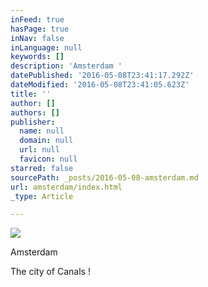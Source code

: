 ```yaml
---
inFeed: true
hasPage: true
inNav: false
inLanguage: null
keywords: []
description: 'Amsterdam '
datePublished: '2016-05-08T23:41:17.292Z'
dateModified: '2016-05-08T23:41:05.623Z'
title: ''
author: []
authors: []
publisher:
  name: null
  domain: null
  url: null
  favicon: null
starred: false
sourcePath: _posts/2016-05-08-amsterdam.md
url: amsterdam/index.html
_type: Article

---
```

![](https://the-grid-user-content.s3-us-west-2.amazonaws.com/669e2a96-e883-4e70-b782-dc1d1eb0f066.jpg)

Amsterdam 

The city of Canals !